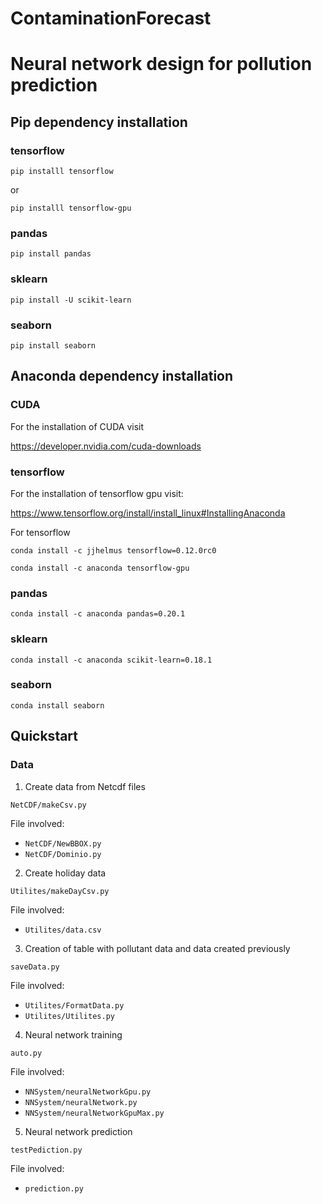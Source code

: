 # ContaminationForecast

# Neural network design for pollution prediction

## Pip dependency installation

### tensorflow


`pip installl tensorflow`

or

`pip installl tensorflow-gpu`

### pandas

`pip install pandas`


### sklearn

`pip install -U scikit-learn`

### seaborn

`pip install seaborn`

## Anaconda dependency installation

### CUDA

 For the installation of CUDA visit

 https://developer.nvidia.com/cuda-downloads

### tensorflow

 For the installation of tensorflow gpu visit:

 https://www.tensorflow.org/install/install_linux#InstallingAnaconda

 For tensorflow

 `conda install -c jjhelmus tensorflow=0.12.0rc0`

 `conda install -c anaconda tensorflow-gpu`

### pandas

`conda install -c anaconda pandas=0.20.1`

### sklearn

`conda install -c anaconda scikit-learn=0.18.1`

### seaborn

`conda install seaborn`

## Quickstart

### Data
1. Create data from Netcdf files

`NetCDF/makeCsv.py`

File involved:

   * `NetCDF/NewBBOX.py`
   * `NetCDF/Dominio.py`

2. Create holiday data

`Utilites/makeDayCsv.py`

File involved:

   * `Utilites/data.csv`

3. Creation of table with pollutant data and data created previously

`saveData.py`

File involved:

   * `Utilites/FormatData.py`
   * `Utilites/Utilites.py`

 4. Neural network training

`auto.py`

File involved:

   * `NNSystem/neuralNetworkGpu.py`
   * `NNSystem/neuralNetwork.py`
   * `NNSystem/neuralNetworkGpuMax.py`

 5. Neural network prediction

`testPediction.py`

File involved:

   * `prediction.py`
